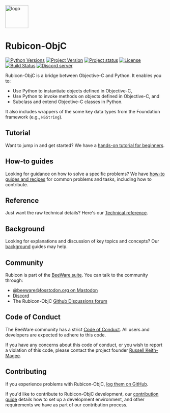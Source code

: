 [<img src="https://beeware.org/project/utilities/rubicon/rubicon.png" width="72" alt="logo" />](https://beeware.org/rubicon)

# Rubicon-ObjC

[![Python Versions](https://img.shields.io/pypi/pyversions/rubicon-objc.svg)](https://pypi.python.org/pypi/rubicon-objc)
[![Project Version](https://img.shields.io/pypi/v/rubicon-objc.svg)](https://pypi.python.org/pypi/rubicon-objc)
[![Project status](https://img.shields.io/pypi/status/rubicon-objc.svg)](https://pypi.python.org/pypi/rubicon-objc)
[![License](https://img.shields.io/pypi/l/rubicon-objc.svg)](https://github.com/beeware/rubicon-objc/blob/main/LICENSE)
[![Build Status](https://github.com/beeware/rubicon-objc/workflows/CI/badge.svg?branch=main)](https://github.com/beeware/rubicon-objc/actions)
[![Discord server](https://img.shields.io/discord/836455665257021440?label=Discord%20Chat&logo=discord&style=plastic)](https://beeware.org/bee/chat/)

Rubicon-ObjC is a bridge between Objective-C and Python. It enables you to:

- Use Python to instantiate objects defined in Objective-C,
- Use Python to invoke methods on objects defined in Objective-C, and
- Subclass and extend Objective-C classes in Python.

It also includes wrappers of the some key data types from the Foundation framework (e.g., `NSString`).

## Tutorial

Want to jump in and get started? We have a [hands-on tutorial for beginners](https://rubicon-objc.readthedocs.io/en/latest/tutorial/index.html).

## How-to guides

Looking for guidance on how to solve a specific problems? We have [how-to guides and recipes](https://rubicon-objc.readthedocs.io/en/latest/how-to/index.html) for common problems and tasks, including how to contribute.

## Reference

Just want the raw technical details? Here's our [Technical reference](https://rubicon-objc.readthedocs.io/en/latest/reference/index.html).

## Background

Looking for explanations and discussion of key topics and concepts? Our [background](https://rubicon-objc.readthedocs.io/en/latest/background/index.html) guides may help.

## Community

Rubicon is part of the [BeeWare suite](https://beeware.org). You can talk to the community through:

- [@beeware@fosstodon.org on Mastodon](https://fosstodon.org/@beeware)
- [Discord](https://beeware.org/bee/chat/)
- The Rubicon-ObjC [Github Discussions forum](https://github.com/beeware/rubicon-objc/discussions)

## Code of Conduct

The BeeWare community has a strict [Code of Conduct](https://beeware.org/community/behavior/). All users and developers are expected to adhere to this code.

If you have any concerns about this code of conduct, or you wish to report a violation of this code, please contact the project founder [Russell Keith-Magee](mailto:russell@beeware.org).

## Contributing

If you experience problems with Rubicon-ObjC, [log them on GitHub](https://github.com/beeware/rubicon-objc/issues).

If you'd like to contribute to Rubicon-ObjC development, our [contribution guide](https://rubicon-objc.readthedocs.io/en/latest/how-to/contribute/index.html) details how to set up a development environment, and other requirements we have as part of our contribution process.
